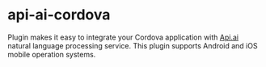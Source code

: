 api-ai-cordova
==============
Plugin makes it easy to integrate your Cordova application with [Api.ai](http://api.ai) natural language processing service. This plugin supports Android and iOS mobile operation systems.